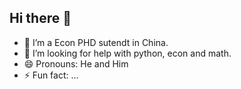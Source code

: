 ## Hi there 👋

<!--
**liang5012/liang5012** is a ✨ _special_ ✨ repository because its `README.md` (this file) appears on your GitHub profile.


-->
- 🌱 I’m a Econ PHD sutendt in China.
- 🤔 I’m looking for help with python, econ and math.
- 😄 Pronouns: He and Him
- ⚡ Fun fact: ...
